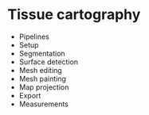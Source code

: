 # Tissue cartography

- Pipelines
- Setup
- Segmentation
- Surface detection
- Mesh editing
- Mesh painting
- Map projection
- Export
- Measurements
